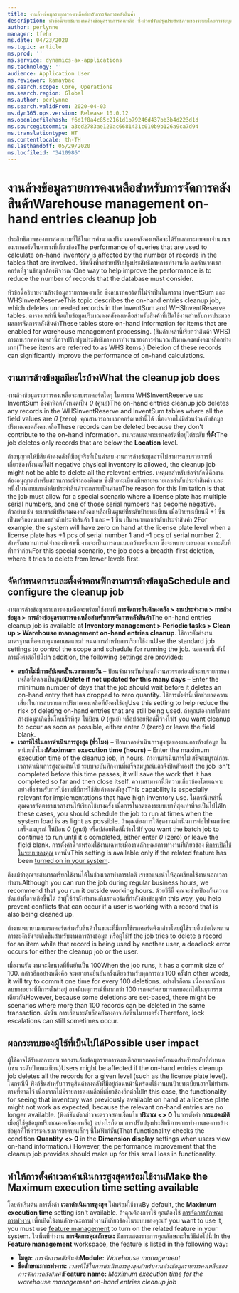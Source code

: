 ```yaml
---
title: งานล้างข้อมูลรายการคงเหลือสำหรับการจัดการคลังสินค้า
description: หัวข้อนี้จะอธิบายงานล้างข้อมูลรายการคงเหลือ ซึ่งช่วยปรับปรุงประสิทธิภาพของระบบโดยการระบุและการลบเรกคอร์ดที่เกี่ยวข้อง แต่ไม่จำเป็น
author: perlynne
manager: tfehr
ms.date: 04/23/2020
ms.topic: article
ms.prod: ''
ms.service: dynamics-ax-applications
ms.technology: ''
audience: Application User
ms.reviewer: kamaybac
ms.search.scope: Core, Operations
ms.search.region: Global
ms.author: perlynne
ms.search.validFrom: 2020-04-03
ms.dyn365.ops.version: Release 10.0.12
ms.openlocfilehash: f6d1f8a4c85c2161d1b79246d437bb3b4d223d1d
ms.sourcegitcommit: a3cd2783ae120ac6681431c010b9b126a9ca7d94
ms.translationtype: HT
ms.contentlocale: th-TH
ms.lasthandoff: 05/29/2020
ms.locfileid: "3410986"
---
```

# <a name="warehouse-management-on-hand-entries-cleanup-job"></a><span data-ttu-id="adaec-103">งานล้างข้อมูลรายการคงเหลือสำหรับการจัดการคลังสินค้า</span><span class="sxs-lookup"><span data-stu-id="adaec-103">Warehouse management on-hand entries cleanup job</span></span>

<span data-ttu-id="adaec-104">ประสิทธิภาพของการสอบถามที่ใช้ในการคำนวณปริมาณคงคลังคงเหลือจะได้รับผลกระทบจากจำนวนของเรกคอร์ดในตารางที่เกี่ยวข้อง</span><span class="sxs-lookup"><span data-stu-id="adaec-104">The performance of queries that are used to calculate on-hand inventory is affected by the number of records in the tables that are involved.</span></span> <span data-ttu-id="adaec-105">วิธีหนึ่งที่จะช่วยปรับปรุงประสิทธิภาพการทำงานคือ ลดจำนวนเรกคอร์ดที่ฐานข้อมูลต้องพิจารณา</span><span class="sxs-lookup"><span data-stu-id="adaec-105">One way to help improve the performance is to reduce the number of records that the database must consider.</span></span>

<span data-ttu-id="adaec-106">หัวข้อนี้อธิบายงานล้างข้อมูลรายการคงเหลือ ซึ่งลบเรกคอร์ดที่ไม่จำเป็นในตาราง InventSum และ WHSInventReserve</span><span class="sxs-lookup"><span data-stu-id="adaec-106">This topic describes the on-hand entries cleanup job, which deletes unneeded records in the InventSum and WHSInventReserve tables.</span></span> <span data-ttu-id="adaec-107">ตารางเหล่านี้จัดเก็บข้อมูลปริมาณคงคลังคงเหลือสำหรับสินค้าที่เปิดใช้งานสำหรับการประมวลผลการจัดการคลังสินค้า</span><span class="sxs-lookup"><span data-stu-id="adaec-107">These tables store on-hand information for items that are enabled for warehouse management processing.</span></span> <span data-ttu-id="adaec-108">(สินค้าเหล่านี้เรียกว่าสินค้า WHS) การลบเรกคอร์ดเหล่านี้อาจปรับปรุงประสิทธิภาพการทำงานของการคำนวณปริมาณคงคลังคงเหลืออย่างมาก</span><span class="sxs-lookup"><span data-stu-id="adaec-108">(These items are referred to as WHS items.) Deletion of these records can significantly improve the performance of on-hand calculations.</span></span>

## <a name="what-the-cleanup-job-does"></a><span data-ttu-id="adaec-109">งานการล้างข้อมูลมีอะไรบ้าง</span><span class="sxs-lookup"><span data-stu-id="adaec-109">What the cleanup job does</span></span>

<span data-ttu-id="adaec-110">งานล้างข้อมูลรายการคงเหลือจะลบเรกคอร์ดใดๆ ในตาราง WHSInventReserve และ InventSum ซึ่งค่าฟิลด์ทั้งหมดเป็น *0* (ศูนย์)</span><span class="sxs-lookup"><span data-stu-id="adaec-110">The on-hand entries cleanup job deletes any records in the WHSInventReserve and InventSum tables where all the field values are *0* (zero).</span></span> <span data-ttu-id="adaec-111">คุณสามารถลบเรกคอร์ดเหล่านี้ได้ เนื่องจากไม่มีส่วนร่วมกับข้อมูลปริมาณคงคลังคงเหลือ</span><span class="sxs-lookup"><span data-stu-id="adaec-111">These records can be deleted because they don't contribute to the on-hand information.</span></span> <span data-ttu-id="adaec-112">งานจะลบเฉพาะเรกคอร์ดที่อยู่ใต้ระดับ **ที่ตั้ง**</span><span class="sxs-lookup"><span data-stu-id="adaec-112">The job deletes only records that are below the **Location** level.</span></span>

<span data-ttu-id="adaec-113">ถ้าอนุญาตให้มีสินค้าคงคลังที่มีอยู่จริงที่เป็นค่าลบ งานการล้างข้อมูลอาจไม่สามารถลบรายการที่เกี่ยวข้องทั้งหมดได้</span><span class="sxs-lookup"><span data-stu-id="adaec-113">If negative physical inventory is allowed, the cleanup job might not be able to delete all the relevant entries.</span></span> <span data-ttu-id="adaec-114">เหตุผลสำหรับข้อจำกัดนี้คืองานต้องอนุญาตสำหรับสถานการณ์จำลองพิเศษ ซึ่งป้ายทะเบียนมีหลายหมายเลขลำดับประจำสินค้า และหนึ่งในหมายเลขลำดับประจำสินค้าจะกลายเป็นค่าลบ</span><span class="sxs-lookup"><span data-stu-id="adaec-114">The reason for this limitation is that the job must allow for a special scenario where a license plate has multiple serial numbers, and one of those serial numbers has become negative.</span></span> <span data-ttu-id="adaec-115">ตัวอย่างเช่น ระบบจะมีปริมาณคงคลังคงเหลือเป็นศูนย์ที่ระดับป้ายทะเบียน เมื่อป้ายทะเบียนมี +1 ชิ้นเป็นเครื่องหมายเลขลำดับประจำสินค้า 1 และ – 1 ชิ้น เป็นหมายเลขลำดับประจำสินค้า 2</span><span class="sxs-lookup"><span data-stu-id="adaec-115">For example, the system will have zero on hand at the license plate level when a license plate has +1 pcs of serial number 1 and –1 pcs of serial number 2.</span></span> <span data-ttu-id="adaec-116">สำหรับสถานการณ์จำลองพิเศษนี้ งานจะเป็นการลบแบบกว้างครั้งแรก ซึ่งจะพยายามลบออกจากระดับที่ต่ำกว่าก่อน</span><span class="sxs-lookup"><span data-stu-id="adaec-116">For this special scenario, the job does a breadth-first deletion, where it tries to delete from lower levels first.</span></span>

## <a name="schedule-and-configure-the-cleanup-job"></a><span data-ttu-id="adaec-117">จัดกำหนดการและตั้งค่าคอนฟิกงานการล้างข้อมูล</span><span class="sxs-lookup"><span data-stu-id="adaec-117">Schedule and configure the cleanup job</span></span>

<span data-ttu-id="adaec-118">งานการล้างข้อมูลรายการคงเหลือจะพร้อมใช้งานที่ **การจัดการสินค้าคงคลัง \> งานประจำงวด \> การล้างข้อมูล \> การล้างข้อมูลรายการคงเหลือสำหรับการจัดการคลังสินค้า**</span><span class="sxs-lookup"><span data-stu-id="adaec-118">The on-hand entries cleanup job is available at **Inventory management \> Periodic tasks \> Clean up \> Warehouse management on-hand entries cleanup**.</span></span> <span data-ttu-id="adaec-119">ใช้การตั้งค่างานมาตรฐานเพื่อควบคุมขอบเขตและกำหนดการสำหรับการเรียกใช้งาน</span><span class="sxs-lookup"><span data-stu-id="adaec-119">Use the standard job settings to control the scope and schedule for running the job.</span></span> <span data-ttu-id="adaec-120">นอกจากนี้ ยังมีการตั้งค่าต่อไปนี้:</span><span class="sxs-lookup"><span data-stu-id="adaec-120">In addition, the following settings are provided:</span></span>

- <span data-ttu-id="adaec-121">**ลบถ้าไม่มีการอัปเดตเป็นเวลาหลายวัน** – ป้อนจำนวนวันต่ำสุดที่งานควรรอก่อนที่จะลบรายการคงเหลือที่ลดลงเป็นศูนย์</span><span class="sxs-lookup"><span data-stu-id="adaec-121">**Delete if not updated for this many days** – Enter the minimum number of days that the job should wait before it deletes an on-hand entry that has dropped to zero quantity.</span></span> <span data-ttu-id="adaec-122">ใช้การตั้งค่านี้เพื่อช่วยลดความเสี่ยงในการลบรายการปริมาณคงเหลือที่ยังคงใช้อยู่</span><span class="sxs-lookup"><span data-stu-id="adaec-122">Use this setting to help reduce the risk of deleting on-hand entries that are still being used.</span></span> <span data-ttu-id="adaec-123">ถ้าคุณต้องการให้การล้างข้อมูลเกิดขึ้นโดยเร็วที่สุด ให้ป้อน *0* (ศูนย์) หรือปล่อยฟิลด์นี้ว่างไว้</span><span class="sxs-lookup"><span data-stu-id="adaec-123">If you want cleanup to occur as soon as possible, either enter *0* (zero) or leave the field blank.</span></span>
- <span data-ttu-id="adaec-124">**เวลาที่ใช้ในการดำเนินการสูงสุด (ชั่วโมง)** – ป้อนเวลาดำเนินการสูงสุดของงานการล้างข้อมูล ในหน่วยชั่วโมง</span><span class="sxs-lookup"><span data-stu-id="adaec-124">**Maximum execution time (hours)** – Enter the maximum execution time of the cleanup job, in hours.</span></span> <span data-ttu-id="adaec-125">ถ้างานดำเนินการไม่เสร็จสมบูรณ์ก่อนเวลาดำเนินการสูงสุดผ่านไป ระบบจะบันทึกงานที่เสร็จสมบูรณ์แล้วจึงปิดตัวเอง</span><span class="sxs-lookup"><span data-stu-id="adaec-125">If the job isn't completed before this time passes, it will save the work that it has completed so far and then close itself.</span></span> <span data-ttu-id="adaec-126">ความสามารถนี้มีความเกี่ยวข้องโดยเฉพาะอย่างยิ่งสำหรับการใช้งานที่มีการใช้สินค้าคงคลังสูง</span><span class="sxs-lookup"><span data-stu-id="adaec-126">This capability is especially relevant for implementations that have high inventory use.</span></span> <span data-ttu-id="adaec-127">ในกรณีเหล่านี้ คุณควรจัดตารางเวลางานให้เรียกใช้บางครั้ง เมื่อการโหลดของระบบเบาที่สุดเท่าที่จะเป็นไปได้</span><span class="sxs-lookup"><span data-stu-id="adaec-127">In these cases, you should schedule the job to run at times when the system load is as light as possible.</span></span> <span data-ttu-id="adaec-128">ถ้าคุณต้องการให้ชุดงานดำเนินการต่อไปจนกว่าจะเสร็จสมบูรณ์ ให้ป้อน *0* (ศูนย์) หรือปล่อยฟิลด์นี้ว่างไว้</span><span class="sxs-lookup"><span data-stu-id="adaec-128">If you want the batch job to continue to run until it's completed, either enter *0* (zero) or leave the field blank.</span></span> <span data-ttu-id="adaec-129">การตั้งค่านี้จะพร้อมใช้งานเฉพาะเมื่องานลักษณะการทำงานที่เกี่ยวข้อง [มีการเปิดใช้ในระบบของคุณ](#max-execution-time) เท่านั้น</span><span class="sxs-lookup"><span data-stu-id="adaec-129">This setting is available only if the related feature has been [turned on in your system](#max-execution-time).</span></span>

<span data-ttu-id="adaec-130">ถึงแม้ว่าคุณจะสามารถเรียกใช้งานได้ในช่วงเวลาทำการปกติ เราขอแนะนำให้คุณเรียกใช้งานนอกเวลาทำงาน</span><span class="sxs-lookup"><span data-stu-id="adaec-130">Although you can run the job during regular business hours, we recommend that you run it outside working hours.</span></span> <span data-ttu-id="adaec-131">ด้วยวิธีนี้ คุณจะช่วยป้องกันความขัดแย้งที่อาจเกิดขึ้นได้ ถ้าผู้ใช้กำลังทำงานกับเรกคอร์ดที่กำลังล้างข้อมูล</span><span class="sxs-lookup"><span data-stu-id="adaec-131">In this way, you help prevent conflicts that can occur if a user is working with a record that is also being cleaned up.</span></span>

<span data-ttu-id="adaec-132">ถ้างานพยายามลบเรกคอร์ดสำหรับสินค้าในขณะที่มีการใช้เรกคอร์ดดังกล่าวโดยผู้ใช้รายอื่นข้อผิดพลาดการชะงักงันจะเกิดขึ้นสำหรับงานการล้างข้อมูล หรือผู้ใช้</span><span class="sxs-lookup"><span data-stu-id="adaec-132">If the job tries to delete a record for an item while that record is being used by another user, a deadlock error occurs for either the cleanup job or the user.</span></span>

<span data-ttu-id="adaec-133">เมื่องานรัน งานจะมีขนาดที่ยืนยันเป็น 100</span><span class="sxs-lookup"><span data-stu-id="adaec-133">When the job runs, it has a commit size of 100.</span></span> <span data-ttu-id="adaec-134">กล่าวอีกอย่างหนึ่งคือ จะพยายามยืนยันครั้งเดียวสำหรับทุกการลบ 100 ครั้ง</span><span class="sxs-lookup"><span data-stu-id="adaec-134">In other words, it will try to commit one time for every 100 deletions.</span></span> <span data-ttu-id="adaec-135">อย่างไรก็ตาม เนื่องจากมีการลบบางอย่างที่มีการตั้งค่าอยู่ อาจมีเหตุการณ์ที่มากกว่า 100 เรกคอร์ดสามารถลบออกได้ในธุรกรรมเดียวกัน</span><span class="sxs-lookup"><span data-stu-id="adaec-135">However, because some deletions are set-based, there might be scenarios where more than 100 records can be deleted in the same transaction.</span></span> <span data-ttu-id="adaec-136">ดังนั้น การเลื่อนระดับล็อคยังคงอาจเกิดขึ้นในบางครั้ง</span><span class="sxs-lookup"><span data-stu-id="adaec-136">Therefore, lock escalations can still sometimes occur.</span></span>

## <a name="possible-user-impact"></a><span data-ttu-id="adaec-137">ผลกระทบของผู้ใช้ที่เป็นไปได้</span><span class="sxs-lookup"><span data-stu-id="adaec-137">Possible user impact</span></span>

<span data-ttu-id="adaec-138">ผู้ใช้อาจได้รับผลกระทบ หากงานล้างข้อมูลรายการคงเหลือลบเรกคอร์ดทั้งหมดสำหรับระดับที่กำหนด (เช่น ระดับป้ายทะเบียน)</span><span class="sxs-lookup"><span data-stu-id="adaec-138">Users might be affected if the on-hand entries cleanup job deletes all the records for a given level (such as the license plate level).</span></span> <span data-ttu-id="adaec-139">ในกรณีนี้ ฟังก์ชันสำหรับการดูสินค้าคงคลังที่มีอยู่ก่อนหน้านี้พร้อมใช้งานบนป้ายทะเบียนอาจไม่ทำงานตามที่คาดไว้ เนื่องจากไม่มีรายการคงเหลือที่เกี่ยวข้องอีกต่อไป</span><span class="sxs-lookup"><span data-stu-id="adaec-139">In this case, the functionality for seeing that inventory was previously available on hand at a license plate might not work as expected, because the relevant on-hand entries are no longer available.</span></span> <span data-ttu-id="adaec-140">(ฟังก์ชันดังกล่าวจะตรวจสอบเงื่อนไข **ปริมาณ \<\> 0** ในการตั้งค่า **การแสดงมิติ** เมื่อผู้ใช้ดูข้อมูลปริมาณคงคลังคงเหลือ) อย่างไรก็ตาม การปรับปรุงประสิทธิภาพการทำงานของการล้างข้อมูลที่ให้ควรชดเชยการขาดทุนเล็กๆ นี้ในฟังก์ชัน</span><span class="sxs-lookup"><span data-stu-id="adaec-140">(That functionality checks the condition **Quantity \<\> 0** in the **Dimension display** settings when users view on-hand information.) However, the performance improvement that the cleanup job provides should make up for this small loss in functionality.</span></span>

## <a name="make-the-maximum-execution-time-setting-available"></a><a name="max-execution-time"></a> <span data-ttu-id="adaec-141">ทำให้การตั้งค่าเวลาดำเนินการสูงสุดพร้อมใช้งาน</span><span class="sxs-lookup"><span data-stu-id="adaec-141">Make the Maximum execution time setting available</span></span>

<span data-ttu-id="adaec-142">โดยค่าเริ่มต้น การตั้งค่า **เวลาดำเนินการสูงสุด** ไม่พร้อมใช้งาน</span><span class="sxs-lookup"><span data-stu-id="adaec-142">By default, the **Maximum execution time** setting isn't available.</span></span> <span data-ttu-id="adaec-143">ถ้าคุณต้องการใช้ คุณต้องใช้ [การจัดการลักษณะการทำงาน](../../fin-ops-core/fin-ops/get-started/feature-management/feature-management-overview.md) เพื่อเปิดใช้งานลักษณะการทำงานที่เกี่ยวข้องในระบบของคุณ</span><span class="sxs-lookup"><span data-stu-id="adaec-143">If you want to use it, you must use [feature management](../../fin-ops-core/fin-ops/get-started/feature-management/feature-management-overview.md) to turn on the related feature in your system.</span></span> <span data-ttu-id="adaec-144">ในพื้นที่ทำงาน **การจัดการคุณลักษณะ** มีการแสดงรายการคุณลักษณะในวิธีต่อไปนี้:</span><span class="sxs-lookup"><span data-stu-id="adaec-144">In the **Feature management** workspace, the feature is listed in the following way:</span></span>

- <span data-ttu-id="adaec-145">**โมดูล:** *การจัดการคลังสินค้า*</span><span class="sxs-lookup"><span data-stu-id="adaec-145">**Module:** *Warehouse management*</span></span>
- <span data-ttu-id="adaec-146">**ชื่อลักษณะการทำงาน:** *เวลาที่ใช้ในการดำเนินการสูงสุดสำหรับงานล้างข้อมูลรายการคงเหลือของการจัดการคลังสินค้า*</span><span class="sxs-lookup"><span data-stu-id="adaec-146">**Feature name:** *Maximum execution time for the warehouse management on-hand entries cleanup job*</span></span>
